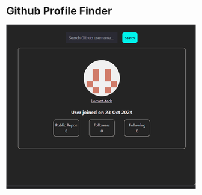 # Github Profile Finder

<img src="./public/documentation-gif.gif" alt="GIF demonstrating the project's functionalities">
